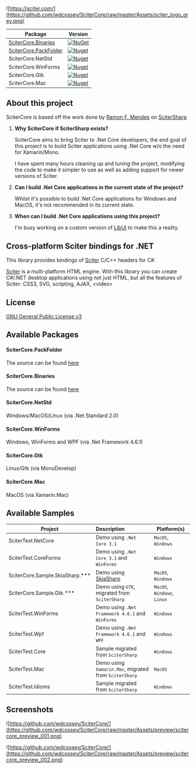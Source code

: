 ![https://sciter.com/](https://github.com/wdcossey/SciterCore/raw/master/Assets/sciter_logo_grey.png)

| Package               | Version                                                                                                                 |
| --------------------- | ------------------------------------------------------------------------------------------------------------------------|
| [SciterCore.Binaries](https://github.com/wdcossey/SciterCore.PackFolder)   | [![NuGet](https://img.shields.io/nuget/v/SciterCore.Binaries)](https://www.nuget.org/packages/SciterCore.Binaries/)     |
| [SciterCore.PackFolder](https://github.com/wdcossey/SciterCore.Binaries) | [![Nuget](https://img.shields.io/nuget/v/SciterCore.PackFolder)](https://www.nuget.org/packages/SciterCore.PackFolder/) |
| SciterCore.NetStd     | [![Nuget](https://img.shields.io/nuget/v/SciterCore.NetStd)](https://www.nuget.org/packages/SciterCore.NetStd/)         |
| SciterCore.WinForms   | [![Nuget](https://img.shields.io/nuget/v/SciterCore.WinForms)](https://www.nuget.org/packages/SciterCore.WinForms/)     |
| SciterCore.Gtk        | [![Nuget](https://img.shields.io/nuget/v/SciterCore.Gtk)](https://www.nuget.org/packages/SciterCore.Gtk/)               |
| SciterCore.Mac        | [![Nuget](https://img.shields.io/nuget/v/SciterCore.Mac)](https://www.nuget.org/packages/SciterCore.Mac/)               |

## About this project

SciterCore is based off the work done by [Ramon F. Mendes](https://github.com/ramon-mendes) on [SciterSharp](https://github.com/ramon-mendes/SciterSharp)

1. **Why SciterCore if SciterSharp exists?**

    SciterCore aims to bring Sciter to .Net Core developers, the end goal of this project is to build Sciter applications using .Net Core w/o the need for Xamarin/Mono.

    I have spent many hours cleaning up and tuning the project, modifying the code to make it simpler to use as well as adding support for newer versions of Sciter.

2. **Can I build .Net Core applications in the current state of the project?**

    Whilst it's possible to build .Net Core applications for Windows and MacOS, it's not recommended in its current state.
    
3. **When can I build .Net Core applications using this project?**

    I'm busy working on a custom version of [LibUI](https://github.com/andlabs/libui) to make this a reality.

## Cross-platform Sciter bindings for .NET

This library provides bindings of [Sciter](http://sciter.com/download/) C/C++ headers for C#. 

[Sciter](http://sciter.com/download/) is a multi-platform HTML engine. With this library you can create C#/.NET desktop applications using not just HTML, but all the features of Sciter: CSS3, SVG, scripting, AJAX, &lt;video&gt;

## License

[GNU General Public License v3](https://www.gnu.org/licenses/gpl-3.0.en.html)

## Available Packages

#### SciterCore.PackFolder

The source can be found [here](https://github.com/wdcossey/SciterCore.PackFolder)

#### SciterCore.Binaries

The source can be found [here](https://github.com/wdcossey/SciterCore.Binaries)

#### SciterCore.NetStd
Windows/MacOS/Linux (via .Net Standard 2.0)

#### SciterCore.WinForms
Windows, WinForms and WPF (via .Net Framework 4.6.1)

#### SciterCore.Gtk
Linux/Gtk (via MonoDevelop)

#### SciterCore.Mac
MacOS (via Xamarin.Mac)

## Available Samples

| Project                           | Description                                               | Platform(s)                 |
| --------------------------------- | :-------------------------------------------------------- | --------------------------- |
| SciterTest.NetCore                | Demo using `.Net Core 3.1`                                | `MacOS`, `Windows`          |
| SciterTest.CoreForms              | Demo using `.Net Core 3.1` and `WinForms`                 | `Windows`                   |
| SciterCore.Sample.SkiaSharp.***   | Demo using [SkiaSharp](https://github.com/mono/SkiaSharp) | `MacOS`, `Windows`          |
| SciterCore.Sample.Gtk.***         | Demo using `GTK`, migrated from `SciterSharp`             | `MacOS`, `Windows`, `Linux` |
| SciterTest.WinForms               | Demo using `.Net Framework 4.6.1` and `WinForms`          | `Windows`                   |
| SciterTest.Wpf                    | Demo using `.Net Framework 4.6.1` and `WPF`               | `Windows`                   |
| SciterTest.Core                   | Sample migrated from `SciterSharp`                        | `Windows`                   |
| SciterTest.Mac                    | Demo using `Xamarin.Mac`, migrated from `SciterSharp`     | `MacOS`                     |
| SciterTest.Idioms                 | Sample migrated from `SciterSharp`                        | `Windows`                   |

## Screenshots

![https://github.com/wdcossey/SciterCore/](https://github.com/wdcossey/SciterCore/raw/master/Assets/preview/scitercore_preview_001.png)

![https://github.com/wdcossey/SciterCore/](https://github.com/wdcossey/SciterCore/raw/master/Assets/preview/scitercore_preview_002.png)
